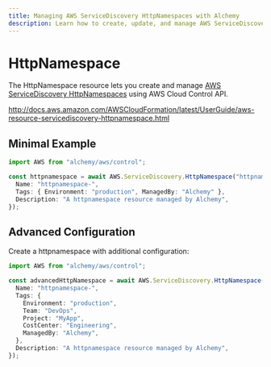 ```yaml
---
title: Managing AWS ServiceDiscovery HttpNamespaces with Alchemy
description: Learn how to create, update, and manage AWS ServiceDiscovery HttpNamespaces using Alchemy Cloud Control.
---
```


# HttpNamespace

The HttpNamespace resource lets you create and manage [AWS ServiceDiscovery HttpNamespaces](https://docs.aws.amazon.com/servicediscovery/latest/userguide/) using AWS Cloud Control API.

http://docs.aws.amazon.com/AWSCloudFormation/latest/UserGuide/aws-resource-servicediscovery-httpnamespace.html

## Minimal Example

```ts
import AWS from "alchemy/aws/control";

const httpnamespace = await AWS.ServiceDiscovery.HttpNamespace("httpnamespace-example", {
  Name: "httpnamespace-",
  Tags: { Environment: "production", ManagedBy: "Alchemy" },
  Description: "A httpnamespace resource managed by Alchemy",
});
```

## Advanced Configuration

Create a httpnamespace with additional configuration:

```ts
import AWS from "alchemy/aws/control";

const advancedHttpNamespace = await AWS.ServiceDiscovery.HttpNamespace("advanced-httpnamespace", {
  Name: "httpnamespace-",
  Tags: {
    Environment: "production",
    Team: "DevOps",
    Project: "MyApp",
    CostCenter: "Engineering",
    ManagedBy: "Alchemy",
  },
  Description: "A httpnamespace resource managed by Alchemy",
});
```

